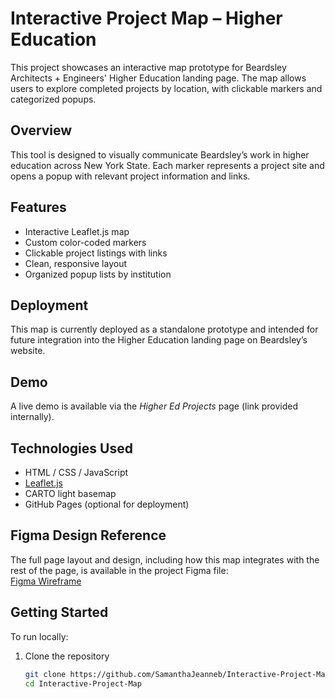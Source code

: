 # Interactive Project Map – Higher Education

This project showcases an interactive map prototype for Beardsley Architects + Engineers' Higher Education landing page. The map allows users to explore completed projects by location, with clickable markers and categorized popups.

## Overview

This tool is designed to visually communicate Beardsley’s work in higher education across New York State. Each marker represents a project site and opens a popup with relevant project information and links.

## Features

- Interactive Leaflet.js map
- Custom color-coded markers
- Clickable project listings with links
- Clean, responsive layout
- Organized popup lists by institution

## Deployment

This map is currently deployed as a standalone prototype and intended for future integration into the Higher Education landing page on Beardsley’s website.

## Demo

A live demo is available via the *Higher Ed Projects* page (link provided internally).

## Technologies Used

- HTML / CSS / JavaScript
- [Leaflet.js](https://leafletjs.com/)
- CARTO light basemap
- GitHub Pages (optional for deployment)

## Figma Design Reference

The full page layout and design, including how this map integrates with the rest of the page, is available in the project Figma file:  
[Figma Wireframe](https://www.figma.com/design/iBLcR2X3k2xZGvWqda7wOv/Beardsley-Higher-Education-Landing-Page?node-id=0-1&t=BHggto1WrifY1WbC-1)

## Getting Started

To run locally:

1. Clone the repository  
   ```bash
   git clone https://github.com/SamanthaJeanneb/Interactive-Project-Map.git
   cd Interactive-Project-Map
